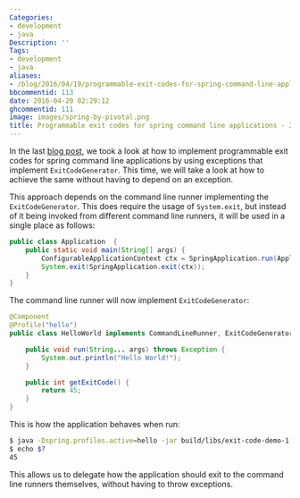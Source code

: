 ```yaml
---
Categories:
- development
- java
Description: ''
Tags:
- development
- java
aliases:
- /blog/2016/04/19/programmable-exit-codes-for-spring-command-line-applications-2/index.html
bbcommentid: 113
date: 2016-04-20 02:29:12
ghcommentid: 111
image: images/spring-by-pivotal.png
title: Programmable exit codes for spring command line applications - 2
---
```


In the last [blog post](/blog/2016/04/17/programmable-exit-codes-for-spring-command-line-applications/), we took a look at how to implement programmable exit codes for spring command line applications by using exceptions that implement `ExitCodeGenerator`. This time, we will take a look at how to achieve the same without having to depend on an exception.

<!--more-->

This approach depends on the command line runner implementing the `ExitCodeGenerator`. This does require the usage of `System.exit`, but instead of it being invoked from different command line runners, it will be used in a single place as follows:

```java
public class Application  {
    public static void main(String[] args) {
        ConfigurableApplicationContext ctx = SpringApplication.run(Application.class, args);
        System.exit(SpringApplication.exit(ctx));
    }
}
```
The command line runner will now implement `ExitCodeGenerator`:


```java
@Component
@Profile("hello")
public class HelloWorld implements CommandLineRunner, ExitCodeGenerator {

    public void run(String... args) throws Exception {
        System.out.println("Hello World!");
    }

    public int getExitCode() {
        return 45;
    }
}
```
This is how the application behaves when run:

```bash
$ java -Dspring.profiles.active=hello -jar build/libs/exit-code-demo-1.0-SNAPSHOT.jar > /dev/null 2>&1
$ echo $?
45
```

This allows us to delegate how the application should exit to the command line runners themselves, without having to throw exceptions.